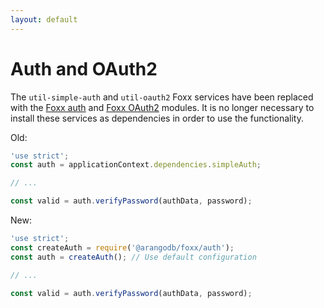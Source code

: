 ```yaml
---
layout: default
---
```

Auth and OAuth2
===============

The `util-simple-auth` and `util-oauth2` Foxx services have been replaced with the [Foxx auth](../Reference/Modules/Auth.md)
and [Foxx OAuth2](../Reference/Modules/OAuth2.md) modules.
It is no longer necessary to install these services as dependencies in order to use the functionality.

Old:

```js
'use strict';
const auth = applicationContext.dependencies.simpleAuth;

// ...

const valid = auth.verifyPassword(authData, password);
```

New:

```js
'use strict';
const createAuth = require('@arangodb/foxx/auth');
const auth = createAuth(); // Use default configuration

// ...

const valid = auth.verifyPassword(authData, password);
```
